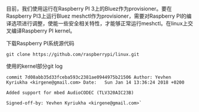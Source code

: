 目前，我们使用运行在Raspberry PI 3上的Bluez作为provisioner。要在Raspberry PI3上运行Bluez meshctl作为provisioner，需要对Raspberry PI的编译选项进行调整，使能一些安全相关特性，才能够正常运行meshctl。在linux上交叉编译Raspberry PI kernel。

下载Raspberry PI系统源代码

`git clone https://github.com/raspberrypi/linux.git`

使用的kernel部分git log

 `commit 7d08abb35d33fceba593c2381ae0944975b21506
Author: Yevhen Kyriukha <kirgene@gmail.com>
Date:   Sun Jan 14 13:36:24 2018 +0200`

    Added support for mbed AudioCODEC (TLV320AIC23B)
    
    Signed-off-by: Yevhen Kyriukha <kirgene@gmail.com>`



